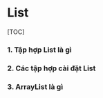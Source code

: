 # List

[TOC]

### 1. Tập hợp List là gì 



### 2. Các tập hợp cài đặt List 



### 3. ArrayList là gì